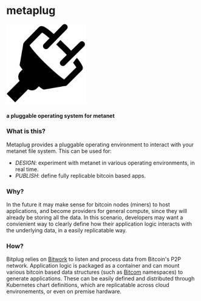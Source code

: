 # metaplug

<img src="./plug.png" alt="plug" style="width:210px"/>

#### a pluggable operating system for metanet


### What is this?

Metaplug provides a pluggable operating environment to interact with your metanet file system. This can be used for:
- *DESIGN*: experiment with metanet in various operating environments, in real time.
- *PUBLISH*: define fully replicable bitcoin based apps.

### Why?
In the future it may make sense for bitcoin nodes (miners) to host applications, and become providers for general compute, since they will already be storing all the data. In this scenario, developers may want a convienient way to clearly define how their application logic interacts with the underlying data, in a easily replicatable way. 

### How?
Bitplug relies on [Bitwork](https://www.bitwork.network/#/) to listen and process data from Bitcoin's P2P network. Application logic is packaged as a container and can mount various bitcoin based data structures (such as [Bitcom](https://bitcom.bitdb.network/#/) namespaces) to generate applications. These can be easily defined and distributed through Kubernetes chart definitions, which are replicatable across cloud environements, or even on premise hardware. 







